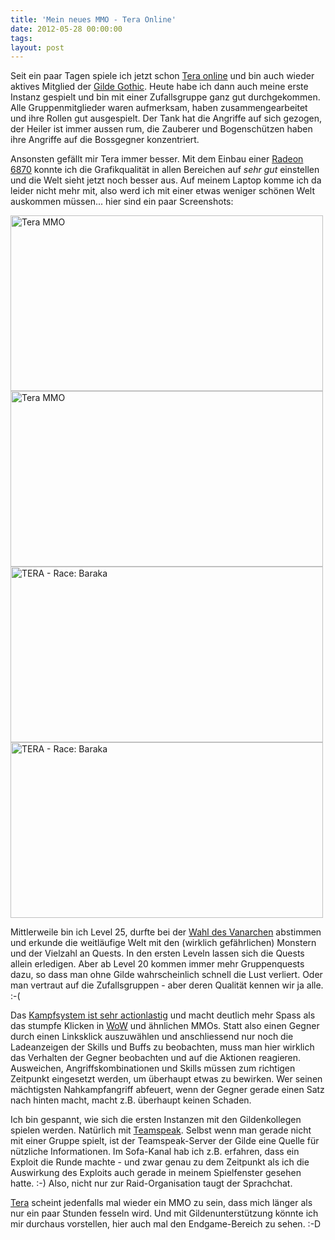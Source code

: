 ```yaml
---
title: 'Mein neues MMO - Tera Online'
date: 2012-05-28 00:00:00 
tags: 
layout: post
---
```

Seit ein paar Tagen spiele ich jetzt schon [Tera online][0] und bin auch wieder aktives Mitglied der [Gilde Gothic][1]. Heute habe ich dann auch meine erste Instanz gespielt und bin mit einer Zufallsgruppe ganz gut durchgekommen. Alle Gruppenmitglieder waren aufmerksam, haben zusammengearbeitet und ihre Rollen gut ausgespielt. Der Tank hat die Angriffe auf sich gezogen, der Heiler ist immer aussen rum, die Zauberer und Bogenschützen haben ihre Angriffe auf die Bossgegner konzentriert.

Ansonsten gefällt mir Tera immer besser. Mit dem Einbau einer [Radeon 6870][2] konnte ich die Grafikqualität in allen Bereichen auf *sehr gut* einstellen und die Welt sieht jetzt noch besser aus. Auf meinem Laptop komme ich da leider nicht mehr mit, also werd ich mit einer etwas weniger schönen Welt auskommen müssen... hier sind ein paar Screenshots:

<a href="http://www.flickr.com/photos/cringe/7214819716/" title="Tera MMO by cringe, on Flickr"><img src="http://farm8.staticflickr.com/7225/7214819716_5d83b63abb.jpg" width="500" height="281" alt="Tera MMO"></a>
<a href="http://www.flickr.com/photos/cringe/7214823298/" title="Tera MMO by cringe, on Flickr"><img src="http://farm9.staticflickr.com/8162/7214823298_da05995316.jpg" width="500" height="281" alt="Tera MMO"></a>
<a href="http://www.flickr.com/photos/cringe/7285367702/" title="TERA - Race: Baraka by cringe, on Flickr"><img src="http://farm8.staticflickr.com/7219/7285367702_8bf3550300.jpg" width="500" height="281" alt="TERA - Race: Baraka"></a>
<a href="http://www.flickr.com/photos/cringe/7285449190/" title="TERA - Race: Baraka by cringe, on Flickr"><img src="http://farm8.staticflickr.com/7071/7285449190_be39a3a648.jpg" width="500" height="281" alt="TERA - Race: Baraka"></a>

Mittlerweile bin ich Level 25, durfte bei der [Wahl des Vanarchen][3] abstimmen und erkunde die weitläufige Welt mit den (wirklich gefährlichen) Monstern und der Vielzahl an Quests. In den ersten Leveln lassen sich die Quests allein erledigen. Aber ab Level 20 kommen immer mehr Gruppenquests dazu, so dass man ohne Gilde wahrscheinlich schnell die Lust verliert. Oder man vertraut auf die Zufallsgruppen - aber deren Qualität kennen wir ja alle. :-(

Das [Kampfsystem ist sehr actionlastig][5] und macht deutlich mehr Spass als das stumpfe Klicken in [WoW][4] und ähnlichen MMOs. Statt also einen Gegner durch einen Linksklick auszuwählen und anschliessend nur noch die Ladeanzeigen der Skills und Buffs zu beobachten, muss man hier wirklich das Verhalten der Gegner beobachten und auf die Aktionen reagieren. Ausweichen, Angriffskombinationen und Skills müssen zum richtigen Zeitpunkt eingesetzt werden, um überhaupt etwas zu bewirken. Wer seinen mächtigsten Nahkampfangriff abfeuert, wenn der Gegner gerade einen Satz nach hinten macht, macht z.B. überhaupt keinen Schaden.

Ich bin gespannt, wie sich die ersten Instanzen mit den Gildenkollegen spielen werden. Natürlich mit [Teamspeak][6]. Selbst wenn man gerade nicht mit einer Gruppe spielt, ist der Teamspeak-Server der Gilde eine Quelle für nützliche Informationen. Im Sofa-Kanal hab ich z.B. erfahren, dass ein Exploit die Runde machte - und zwar genau zu dem Zeitpunkt als ich die Auswirkung des Exploits auch gerade in meinem Spielfenster gesehen hatte. :-) Also, nicht nur zur Raid-Organisation taugt der Sprachchat.

[Tera][0] scheint jedenfalls mal wieder ein MMO zu sein, dass mich länger als nur ein paar Stunden fesseln wird. Und mit Gildenunterstützung könnte ich mir durchaus vorstellen, hier auch mal den Endgame-Bereich zu sehen. :-D

[0]: http://tera-europe.com/de/home.html
[1]: http://www.gilde-gothic.de/
[2]: http://www.amazon.de/SAPPHIRE-Radeon-DL-DVI-I-SL-DVI-D-DisplayPort/dp/B004R7MTPQ/kopisde-21
[3]: http://community.tera-europe.com/de/home/news/article/vanarchen-die-herrscher-teras.html
[4]: http://eu.battle.net/wow/de/
[5]: http://www.pcgames.de/Tera-PC-234255/Videos/Inside-Tera-Kampfsystem-und-Big-Ass-Monsters-im-Video-vorgestellt-881733/
[6]: http://www.teamspeak.com/
